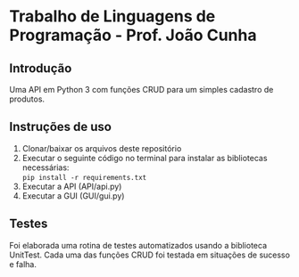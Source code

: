 # Trabalho de Linguagens de Programação - Prof. João Cunha

## Introdução
Uma API em Python 3 com funções CRUD para um simples cadastro de produtos.<br>



## Instruções de uso
<ol>
  <li>Clonar/baixar os arquivos deste repositório</li>
  <li>Executar o seguinte código no terminal para instalar as bibliotecas necessárias:<br><code>pip install -r requirements.txt</code></li>
  <li>Executar a API (API/api.py)</li>
  <li>Executar a GUI (GUI/gui.py)</li>
  
</ol>


## Testes
Foi elaborada uma rotina de testes automatizados usando a biblioteca UnitTest. Cada uma das funções CRUD foi testada em situações de sucesso e falha.<br>
